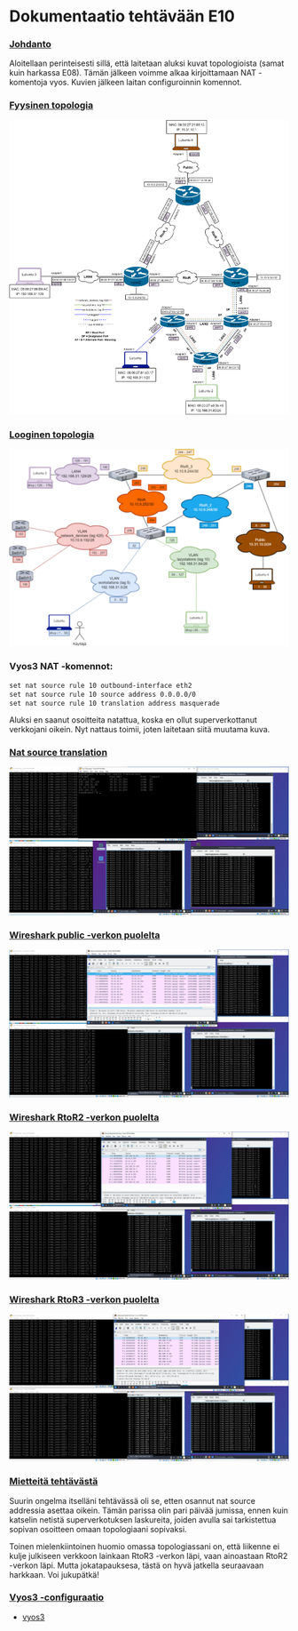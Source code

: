 # Dokumentaatio tehtävään E10

### <ins> Johdanto

Aloitellaan perinteisesti sillä, että laitetaan aluksi kuvat topologioista (samat kuin harkassa E08). Tämän jälkeen voimme alkaa kirjoittamaan NAT -komentoja vyos. Kuvien jälkeen laitan configuroinnin komennot.

### <ins>Fyysinen topologia
![fyysinen_topologia](E10/fyysinen_topologia.png)

### <ins>Looginen topologia
![looginen_topologia](E10/looginen_topologia.PNG "looginen topologia")

### Vyos3 NAT -komennot:
~~~
set nat source rule 10 outbound-interface eth2
set nat source rule 10 source address 0.0.0.0/0
set nat source rule 10 translation address masquerade
~~~


Aluksi en saanut osoitteita natattua, koska en ollut superverkottanut verkkojani oikein. Nyt nattaus toimii, joten laitetaan siitä muutama kuva.

### <ins>Nat source translation
![ping_nat](E10/ping_nat.PNG "ping nat")

### <ins>Wireshark public -verkon puolelta
![wireshark_public](E10/wireshark_public.PNG "wireshark public")

### <ins>Wireshark RtoR2 -verkon puolelta
![wireshark_RtoR2](E10/wireshark_RtoR2.PNG "wireshark RtoR2")

### <ins>Wireshark RtoR3 -verkon puolelta
![wireshark_RtoR3](E10/wireshark_RtoR3.PNG "wireshark RtoR3")


### <ins>Mietteitä tehtävästä
Suurin ongelma itselläni tehtävässä oli se, etten osannut nat source addressia asettaa oikein. Tämän parissa olin pari päivää jumissa, ennen kuin katselin netistä superverkotuksen laskureita, joiden avulla sai tarkistettua sopivan osoitteen omaan topologiaani sopivaksi. 

Toinen mielenkiintoinen huomio omassa topologiassani on, että liikenne ei kulje julkiseen verkkoon lainkaan RtoR3 -verkon läpi, vaan ainoastaan RtoR2 -verkon läpi. Mutta jokatapauksesa, tästä on hyvä jatkella seuraavaan harkkaan. Voi jukupätkä!

### <ins>Vyos3 -configuraatio 
* [vyos3](E08/vyos3.cfg)